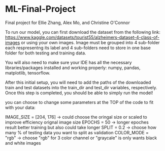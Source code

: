 # ML-Final-Project
Final project for Ellie Zhang, Alex Mo, and Christine O'Connor


To run our model, you can first download the dataset from the following link: https://www.kaggle.com/datasets/tourist55/alzheimers-dataset-4-class-of-images or using your own images. Image must be grouped into 4 sub-folder each respresentng its label and 4 sub-folders need to store in one base folder for both testing and training data. 

You will also need to make sure your IDE has all the necessary libraries/packages installed and working properly: numpy, pandas, matplotlib, tensorflow.

After this initial setup, you will need to add the paths of the downloaded train and test datasets into the train_dir and test_dir variables, respectively. Once this step is completed, you should be able to simply run the model!

you can choose to change some parameters at the TOP of the code to fit with your data: 

  IMAGE_SIZE = [204, 176]  -> could choose the oringal size or scaled to improve efficiency orignal image size
  EPOCHS = 50              -> longer epoches result better training but also could take longer 
  SPLIT = 0.2              -> choose how many % of testing data you want to split as validation 
  COLOR_MODE = "rgb"       -> choose "rgb" for 3 color channel or "graycale" is only wants black and white images
